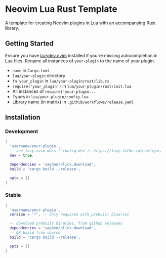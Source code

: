# Neovim Lua Rust Template

A template for creating Neovim plugins in Lua with an accompanying Rust library.

## Getting Started

Ensure you have [lazydev.nvim](https://github.com/folke/lazydev.nvim) installed if you're missing autocompletion in Lua files. Rename all instances of `your-plugin` to the name of your plugin.

- `name` in `Cargo.toml`
- `lua/your-plugin` directory
- `fn your_plugin` in `lua/your-plugin/rust/lib.rs`
- `require('your_plugin')` in `lua/your-plugin/rust/init.lua`
- All instances of `require('your-plugin...`
- Types in `lua/your-plugin/config.lua`
- Library name (in matrix) in `.github/workflows/release.yaml`

## Installation

### Development

```lua
{
  'username/your-plugin',
  -- see lazy.nvim docs (`config.dev`): https://lazy.folke.io/configuration
  dev = true,

  dependencies = 'saghen/blink.download',
  build = 'cargo build --release',

  opts = {}
}
```

### Stable

```lua
{
  'username/your-plugin',
  version = '*', -- only required with prebuilt binaries

  -- download prebuilt binaries, from github releases
  dependencies = 'saghen/blink.download',
  -- OR build from source
  build = 'cargo build --release',

  opts = {}
}
